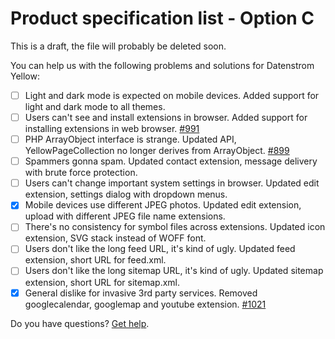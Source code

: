 # Product specification list - Option C

This is a draft, the file will probably be deleted soon.

You can help us with the following problems and solutions for Datenstrom Yellow:

- [ ] Light and dark mode is expected on mobile devices. Added support for light and dark mode to all themes.                      
- [ ] Users can't see and install extensions in browser. Added support for installing extensions in web browser. [#991](https://github.com/datenstrom/community/discussions/991)
- [ ] PHP ArrayObject interface is strange. Updated API, YellowPageCollection no longer derives from ArrayObject. [#899](https://github.com/datenstrom/community/discussions/899)
- [ ] Spammers gonna spam. Updated contact extension, message delivery with brute force protection.  
- [ ] Users can't change important system settings in browser. Updated edit extension, settings dialog with dropdown menus.
- [x] Mobile devices use different JPEG photos. Updated edit extension, upload with different JPEG file name extensions.
- [ ] There's no consistency for symbol files across extensions. Updated icon extension, SVG stack instead of WOFF font.                   
- [ ] Users don't like the long feed URL, it's kind of ugly. Updated feed extension, short URL for feed.xml.                       
- [ ] Users don't like the long sitemap URL, it's kind of ugly. Updated sitemap extension, short URL for sitemap.xml.                 
- [x] General dislike for invasive 3rd party services. Removed googlecalendar, googlemap and youtube extension. [#1021](https://github.com/datenstrom/community/discussions/1021)

Do you have questions? [Get help](https://datenstrom.se/yellow/help/).
